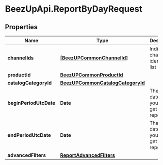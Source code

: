 # BeezUpApi.ReportByDayRequest

## Properties
Name | Type | Description | Notes
------------ | ------------- | ------------- | -------------
**channelIds** | [**[BeezUPCommonChannelId]**](BeezUPCommonChannelId.md) | Indicate the channel identifier list | [optional] 
**productId** | [**BeezUPCommonProductId**](BeezUPCommonProductId.md) |  | [optional] 
**catalogCategoryId** | [**BeezUPCommonCatalogCategoryId**](BeezUPCommonCatalogCategoryId.md) |  | [optional] 
**beginPeriodUtcDate** | **Date** | The begin date period you want to get the report | 
**endPeriodUtcDate** | **Date** | The end date period you want to get the report. | 
**advancedFilters** | [**ReportAdvancedFilters**](ReportAdvancedFilters.md) |  | [optional] 


